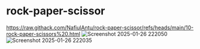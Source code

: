 # rock-paper-scissor
https://raw.githack.com/NafiulAntu/rock-paper-scissor/refs/heads/main/10-rock-paper-scissors%20.html
![Screenshot 2025-01-26 222050](https://github.com/user-attachments/assets/9346015c-05aa-4740-98f4-6cd0f51b452b)
![Screenshot 2025-01-26 222035](https://github.com/user-attachments/assets/2e93ef50-0628-480d-8479-bf2493240994)
